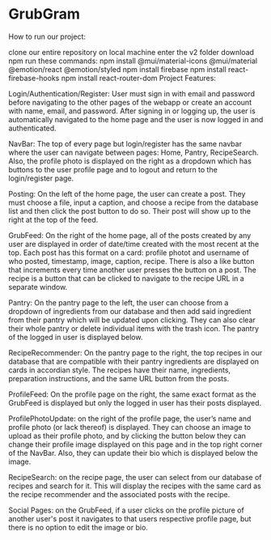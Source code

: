 # GrubGram

How to run our project:

clone our entire repository on local machine
enter the v2 folder
download npm
run these commands: npm install @mui/material-icons @mui/material @emotion/react @emotion/styled npm install firebase npm install react-firebase-hooks npm install react-router-dom
Project Features:

Login/Authentication/Register: User must sign in with email and password before navigating to the other pages of the webapp or create an account with name, email, and password. After signing in or logging up, the user is automatically navigated to the home page and the user is now logged in and authenticated.

NavBar: The top of every page but login/register has the same navbar where the user can navigate between pages: Home, Pantry, RecipeSearch. Also, the profile photo is displayed on the right as a dropdown which has buttons to the user profile page and to logout and return to the login/register page.

Posting: On the left of the home page, the user can create a post. They must choose a file, input a caption, and choose a recipe from the database list and then click the post button to do so. Their post will show up to the right at the top of the feed.

GrubFeed: On the right of the home page, all of the posts created by any user are displayed in order of date/time created with the most recent at the top. Each post has this format on a card: profile photot and username of who posted, timestamp, image, caption, recipe. There is also a like button that increments every time another user presses the button on a post. The recipe is a button that can be clicked to navigate to the recipe URL in a separate window.

Pantry: On the pantry page to the left, the user can choose from a dropdown of ingredients from our database and then add said ingredient from their pantry which will be updated upon clicking. They can also clear their whole pantry or delete individual items with the trash icon. The pantry of the logged in user is displayed below.

RecipeRecommender: On the pantry page to the right, the top recipes in our database that are compatible with their pantry ingredients are displayed on cards in accordian style. The recipes have their name, ingredients, preparation instructions, and the same URL button from the posts.

ProfileFeed: On the profile page on the right, the same exact format as the GrubFeed is displayed but only the logged in user has their posts displayed.

ProfilePhotoUpdate: on the right of the profile page, the user’s name and profile photo (or lack thereof) is displayed. They can choose an image to upload as their profile photo, and by clicking the button below they can change their profile image displayed on this page and in the top right corner of the NavBar. Also, they can update their bio which is displayed below the image.

RecipeSearch: on the recipe page, the user can select from our database of recipes and search for it. This will display the recipes with the same card as the recipe recommender and the associated posts with the recipe.

Social Pages: on the GrubFeed, if a user clicks on the profile picture of another user's post it navigates to that users respective profile page, but there is no option to edit the image or bio.
